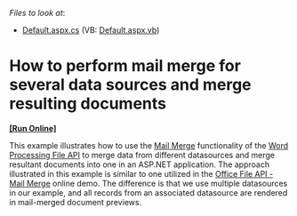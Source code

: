 <!-- default file list -->
*Files to look at*:

* [Default.aspx.cs](./CS/MailMergeSample/Default.aspx.cs) (VB: [Default.aspx.vb](./VB/MailMergeSample/Default.aspx.vb))
<!-- default file list end -->
# How to perform mail merge for several data sources and merge resulting documents
<!-- run online -->
**[[Run Online]](https://codecentral.devexpress.com/e4765/)**
<!-- run online end -->


<p>This example illustrates how to use the <a href="https://docs.devexpress.com/OfficeFileAPI/15277/word-processing-document-api/mail-merge">Mail Merge</a> functionality of the <a href="https://docs.devexpress.com/OfficeFileAPI/17488/word-processing-document-api">Word Processing File API</a> to merge data from different datasources and merge resultant documents into one in an ASP.NET application. The approach illustrated in this example is similar to one utilized in the <a href="https://demos.devexpress.com/OfficeFileAPI/ASP/MailMerge/WordRTFMailMerge.aspx">Office File API - Mail Merge</a> online demo. The difference is that we use multiple datasources in our example, and all records from an associated datasource are rendered in mail-merged document previews.</p>

<br/>


